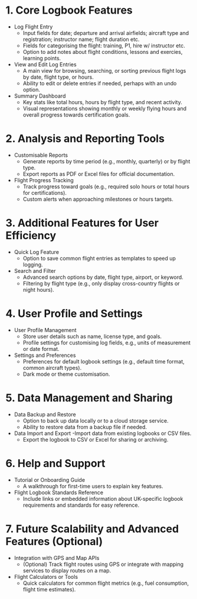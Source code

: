 # 1. Core Logbook Features
- Log Flight Entry
    - Input fields for date; departure and arrival airfields; aircraft type and registration; instructor name; flight duration etc.
    - Fields for categorising the flight: training, P1, hire w/ instructor etc.
    - Option to add notes about flight conditions, lessons and exercies, learning points.
- View and Edit Log Entries
    - A main view for browsing, searching, or sorting previous flight logs by date, flight type, or hours.
    - Ability to edit or delete entries if needed, perhaps with an undo option.
- Summary Dashboard
    - Key stats like total hours, hours by flight type, and recent activity.
    - Visual representations showing monthly or weekly flying hours and overall progress towards certification goals.

# 2. Analysis and Reporting Tools
- Customisable Reports
    - Generate reports by time period (e.g., monthly, quarterly) or by flight type.
    - Export reports as PDF or Excel files for official documentation.
- Flight Progress Tracking
    - Track progress toward goals (e.g., required solo hours or total hours for certifications).
    - Custom alerts when approaching milestones or hours targets.

# 3. Additional Features for User Efficiency
- Quick Log Feature
    - Option to save common flight entries as templates to speed up logging.
- Search and Filter
    - Advanced search options by date, flight type, airport, or keyword.
    - Filtering by flight type (e.g., only display cross-country flights or night hours).

# 4. User Profile and Settings
- User Profile Management
    - Store user details such as name, license type, and goals.
    - Profile settings for customising log fields, e.g., units of measurement or date format.
- Settings and Preferences
    - Preferences for default logbook settings (e.g., default time format, common aircraft types).
    - Dark mode or theme customisation.

# 5. Data Management and Sharing
- Data Backup and Restore
    - Option to back up data locally or to a cloud storage service.
    - Ability to restore data from a backup file if needed.
- Data Import and Export
    -Import data from existing logbooks or CSV files.
    - Export the logbook to CSV or Excel for sharing or archiving.

# 6. Help and Support
- Tutorial or Onboarding Guide
    - A walkthrough for first-time users to explain key features.
- Flight Logbook Standards Reference
    - Include links or embedded information about UK-specific logbook requirements and standards for easy reference.

# 7. Future Scalability and Advanced Features (Optional)
- Integration with GPS and Map APIs
    - (Optional) Track flight routes using GPS or integrate with mapping services to display routes on a map.
- Flight Calculators or Tools
    - Quick calculators for common flight metrics (e.g., fuel consumption, flight time estimates).